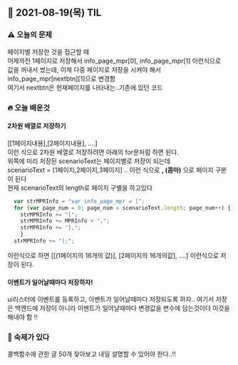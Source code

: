 ## 📆 2021-08-19(목) TIL


### ⚠️ 오늘의 문제  
페이지별 저장한 것을 접근할 때  
어제까진 1페이지로 저장해서 info_page_mpr[0], info_page_mpr[1] 이런식으로  
값을 꺼내서 썼는데, 이제 다중 페이지로 저장을 시켜야 해서  
info_page_mpr[nextbtn][1]으로 변경함  
여기서 nextbtn은 현재페이지를 나타내는..기존에 있던 코드  

### 🔥 오늘 배운것  
#### 2차원 배열로 저장하기
[[1페이지내용],[2페이지내용], ....]  
이런 식으로 2차원 배열로 저장하려면 아래의 for문처럼 하면 된다.  
위쪽에 미리 저장된 scenarioText는 페이지별로 저장이 되는데  
scenarioText = [1페이지,2페이지,3페이지] .. 이런 식으로 **, (콤마)** 으로 페이지 구분이 된다  
현재 scenarioText의 length로 페이지 구별을 하고있다  

```javascript
  var strMPRInfo = "var info_page_mpr = ["; 
  for (var page_num = 0; page_num < scenarioText.length; page_num++) {
    strMPRInfo += "[";
    strMPRInfo += MPRInfo + ",";
    strMPRInfo += "],";
    }
  strMPRInfo += "];";
```
이런식으로 하면 [[(1페이지의 16개의 값)], [2페이지의 16개의값], ....] 이런식으로 저장이 된다.

#### 이벤트가 일어날때마다 저장하자!
ui리스터에 이벤트를 등록하고, 이벤트가 일어날때마다 저장되도록 하자..
여기서 저장은 백엔드에 저장이 아니라 이벤트가 일어날때마다 변경값을 변수에 담는것이다
이것을 해내야 함 !!

### 📝 숙제가 있다
콜백함수에 관한 글 50개 찾아보고 내일 설명할 수 있어야 한다..!!
  
